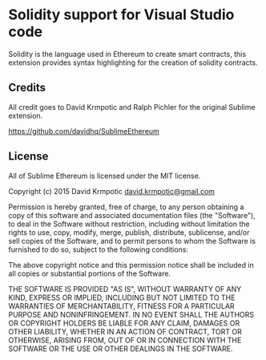 # Solidity support for Visual Studio code
Solidity is the language used in Ethereum to create smart contracts, this extension provides syntax highlighting for the creation of solidity contracts.

## Credits
All credit goes to David Krmpotic and Ralph Pichler for the original Sublime extension.

https://github.com/davidhq/SublimeEthereum

## License 

All of Sublime Ethereum is licensed under the MIT license.

Copyright (c) 2015 David Krmpotic david.krmpotic@gmail.com

Permission is hereby granted, free of charge, to any person obtaining a copy of this software and associated documentation files (the "Software"), to deal in the Software without restriction, including without limitation the rights to use, copy, modify, merge, publish, distribute, sublicense, and/or sell copies of the Software, and to permit persons to whom the Software is furnished to do so, subject to the following conditions:

The above copyright notice and this permission notice shall be included in all copies or substantial portions of the Software.

THE SOFTWARE IS PROVIDED "AS IS", WITHOUT WARRANTY OF ANY KIND, EXPRESS OR IMPLIED, INCLUDING BUT NOT LIMITED TO THE WARRANTIES OF MERCHANTABILITY, FITNESS FOR A PARTICULAR PURPOSE AND NONINFRINGEMENT. IN NO EVENT SHALL THE AUTHORS OR COPYRIGHT HOLDERS BE LIABLE FOR ANY CLAIM, DAMAGES OR OTHER LIABILITY, WHETHER IN AN ACTION OF CONTRACT, TORT OR OTHERWISE, ARISING FROM, OUT OF OR IN CONNECTION WITH THE SOFTWARE OR THE USE OR OTHER DEALINGS IN THE SOFTWARE.